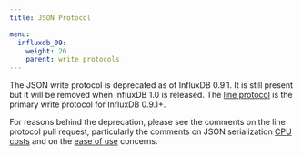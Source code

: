 ```yaml
---
title: JSON Protocol

menu:
  influxdb_09:
    weight: 20
    parent: write_protocols
---
```


The JSON write protocol is deprecated as of InfluxDB 0.9.1.
It is still present but it will be removed when InfluxDB 1.0 is released.
The [line protocol](/influxdb/v0.9/write_protocols/line/) is the primary write protocol for InfluxDB 0.9.1+.

For reasons behind the deprecation, please see the comments on the line protocol pull request, particularly the comments on JSON serialization [CPU costs](https://github.com/influxdb/influxdb/pull/2696#issuecomment-106968181) and on the [ease of use](https://github.com/influxdb/influxdb/pull/2696#issuecomment-107043910) concerns.
